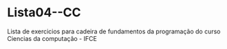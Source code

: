 # Lista04--CC
Lista de exercicios para cadeira de fundamentos da programação do curso Ciencias da computação - IFCE

